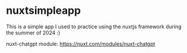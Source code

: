 # nuxtsimpleapp

This is a simple app I used to practice using the nuxtjs framework during the summer of 2024 :) 

nuxt-chatgpt module: https://nuxt.com/modules/nuxt-chatgpt
